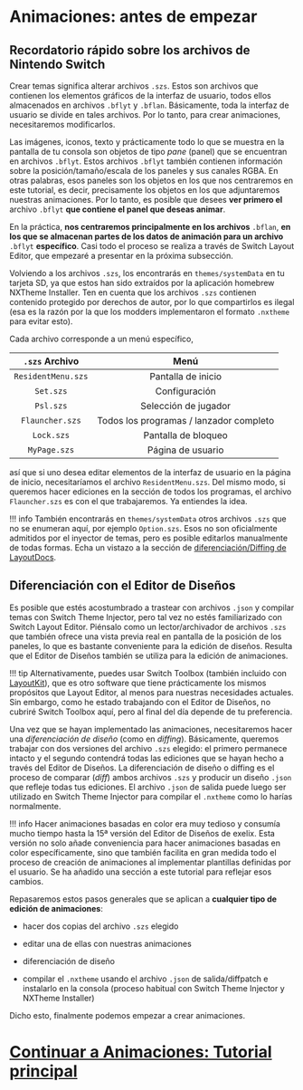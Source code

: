 # Animaciones: antes de empezar

## Recordatorio rápido sobre los archivos de Nintendo Switch

Crear temas significa alterar archivos `.szs`. Estos son archivos que contienen los elementos gráficos de la interfaz de usuario, todos ellos almacenados en archivos `.bflyt` y `.bflan`. Básicamente, toda la interfaz de usuario se divide en tales archivos. Por lo tanto, para crear animaciones, necesitaremos modificarlos.

Las imágenes, iconos, texto y prácticamente todo lo que se muestra en la pantalla de tu consola son objetos de tipo *pane* (panel) que se encuentran en archivos `.bflyt`. Estos archivos `.bflyt` también contienen información sobre la posición/tamaño/escala de los paneles y sus canales RGBA. En otras palabras, esos paneles son los objetos en los que nos centraremos en este tutorial, es decir, precisamente los objetos en los que adjuntaremos nuestras animaciones. Por lo tanto, es posible que desees **ver primero el** archivo `.bflyt` **que contiene el panel que deseas animar**.

En la práctica, **nos centraremos principalmente en los archivos** `.bflan`, **en los que se almacenan partes de los datos de animación para un archivo** `.bflyt` **específico**. Casi todo el proceso se realiza a través de Switch Layout Editor, que empezaré a presentar en la próxima subsección.

Volviendo a los archivos `.szs`, los encontrarás en `themes/systemData` en tu tarjeta SD, ya que estos han sido extraídos por la aplicación homebrew NXTheme Installer. Ten en cuenta que los archivos `.szs` contienen contenido protegido por derechos de autor, por lo que compartirlos es ilegal (esa es la razón por la que los modders implementaron el formato `.nxtheme` para evitar esto).

Cada archivo corresponde a un menú específico,


| `.szs` Archivo         | Menú                      |
|:----------------------:|:---------------------------:|
| `ResidentMenu.szs`   | Pantalla de inicio         |
| `Set.szs`            | Configuración              |
| `Psl.szs`            | Selección de jugador       |
| `Flauncher.szs`      | Todos los programas / lanzador completo |
| `Lock.szs`           | Pantalla de bloqueo        |
| `MyPage.szs`         | Página de usuario          |

así que si uno desea editar elementos de la interfaz de usuario en la página de inicio, necesitaríamos el archivo `ResidentMenu.szs`. Del mismo modo, si queremos hacer ediciones en la sección de todos los programas, el archivo `Flauncher.szs` es con el que trabajaremos. Ya entiendes la idea.

!!! info
    También encontrarás en `themes/systemData` otros archivos `.szs` que no se enumeran aquí, por ejemplo `Option.szs`. 
    Esos no son oficialmente admitidos por el inyector de temas, pero es posible editarlos manualmente de todas formas. Echa un vistazo a la sección de [diferenciación/Diffing de LayoutDocs](../diffing.md).

## Diferenciación con el Editor de Diseños

Es posible que estés acostumbrado a trastear con archivos `.json` y compilar temas con Switch Theme Injector, pero tal vez no estés familiarizado con Switch Layout Editor. Piénsalo como un lector/archivador de archivos `.szs` que también ofrece una vista previa real en pantalla de la posición de los paneles, lo que es bastante conveniente para la edición de diseños. Resulta que el Editor de Diseños también se utiliza para la edición de animaciones.

!!! tip
    Alternativamente, puedes usar Switch Toolbox (también incluido con [LayoutKit](https://github.com/ThemezerNX/LayoutKit)), que es otro software que tiene prácticamente los mismos propósitos que Layout Editor, al menos para nuestras necesidades actuales. Sin embargo, como he estado trabajando con el Editor de Diseños, no cubriré Switch Toolbox aquí, pero al final del día depende de tu preferencia.

Una vez que se hayan implementado las animaciones, necesitaremos hacer una *diferenciación de diseño* (como en *diffing*). Básicamente, queremos trabajar con dos versiones del archivo `.szs` elegido: el primero permanece intacto y el segundo contendrá todas las ediciones que se hayan hecho a través del Editor de Diseños. La diferenciación de diseño o diffing es el proceso de comparar (*diff*) ambos archivos `.szs` y producir un diseño `.json` que refleje todas tus ediciones. El archivo `.json` de salida puede luego ser utilizado en Switch Theme Injector para compilar el `.nxtheme` como lo harías normalmente.

!!! info
    Hacer animaciones basadas en color era muy tedioso y consumía mucho tiempo hasta la 15ª versión del Editor de Diseños de exelix. Esta versión no solo añade conveniencia para hacer animaciones basadas en color específicamente, sino que también facilita en gran medida todo el proceso de creación de animaciones al implementar plantillas definidas por el usuario. Se ha añadido una sección a este tutorial para reflejar esos cambios.

Repasaremos estos pasos generales que se aplican a **cualquier tipo de edición de animaciones**:

- hacer dos copias del archivo `.szs` elegido

- editar una de ellas con nuestras animaciones

- diferenciación de diseño

- compilar el `.nxtheme` usando el archivo `.json` de salida/diffpatch e instalarlo en la consola (proceso habitual con Switch Theme Injector y NXTheme Installer)


Dicho esto, finalmente podemos empezar a crear animaciones.

# [Continuar a Animaciones: Tutorial principal](main-tutorial.md) 
